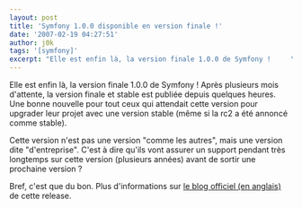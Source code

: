 ```yaml
---
layout: post
title: 'Symfony 1.0.0 disponible en version finale !'
date: '2007-02-19 04:27:51'
author: j0k
tags: '[symfony]'
excerpt: "Elle est enfin là, la version finale 1.0.0 de Symfony !     \nAprès plusieurs mois d'attente, la version finale et stable est publiée depuis quelques heures. Une bonne nouvelle pour tout ceux qui attendait cette version pour upgrader leur projet avec une version stable (même si la rc2 a été annoncé comme stable).  \n  \nCette version n'est pas une      …"
---
```


Elle est enfin là, la version finale 1.0.0 de Symfony !
Après plusieurs mois d'attente, la version finale et stable est publiée depuis quelques heures. Une bonne nouvelle pour tout ceux qui attendait cette version pour upgrader leur projet avec une version stable (même si la rc2 a été annoncé comme stable).

Cette version n'est pas une version "comme les autres", mais une version dite "d'entreprise". C'est à dire qu'ils vont assurer un support pendant très longtemps sur cette version (plusieurs années) avant de sortir une prochaine version ?

Bref, c'est que du bon.   Plus d'informations sur [le blog officiel (en anglais)](http://www.symfony-project.com/weblog/2007/02/19/symfony-1-0-released.html) de cette release.

